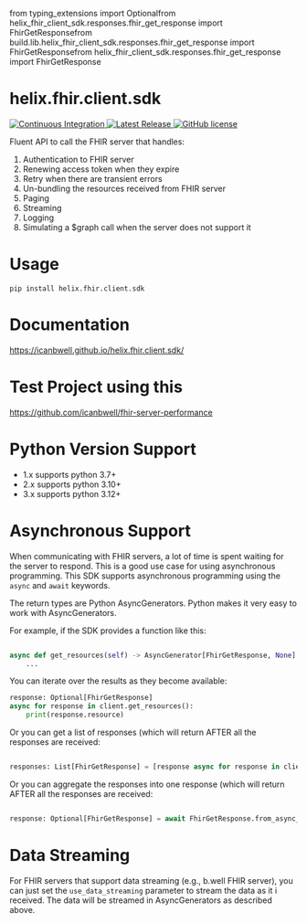 from typing_extensions import Optionalfrom helix_fhir_client_sdk.responses.fhir_get_response import FhirGetResponsefrom build.lib.helix_fhir_client_sdk.responses.fhir_get_response import FhirGetResponsefrom helix_fhir_client_sdk.responses.fhir_get_response import FhirGetResponse

# helix.fhir.client.sdk

<p align="left">
  <a href="https://github.com/icanbwell/helix.fhir.client.sdk/actions">
    <img src="https://github.com/icanbwell/helix.fhir.client.sdk/workflows/Build%20and%20Test/badge.svg"
         alt="Continuous Integration">
  </a>
  <a href="https://github.com/icanbwell/helix.fhir.client.sdk/releases/latest">
    <img src="https://img.shields.io/github/v/release/icanbwell/helix.fhir.client.sdk?display_name=tag"
          alt="Latest Release">
  </a>
  <a href="https://github.com/icanbwell/helix.fhir.client.sdk/blob/main/LICENSE">
    <img src="https://img.shields.io/badge/license-Apache%202-blue"
         alt="GitHub license">
  </a>
</p>

Fluent API to call the FHIR server that handles:

1. Authentication to FHIR server
2. Renewing access token when they expire
3. Retry when there are transient errors
4. Un-bundling the resources received from FHIR server
5. Paging
6. Streaming
7. Logging
8. Simulating a $graph call when the server does not support it


# Usage
`pip install helix.fhir.client.sdk`

# Documentation
https://icanbwell.github.io/helix.fhir.client.sdk/

# Test Project using this
https://github.com/icanbwell/fhir-server-performance

# Python Version Support
* 1.x supports python 3.7+ 
* 2.x supports python 3.10+
* 3.x supports python 3.12+

# Asynchronous Support
When communicating with FHIR servers, a lot of time is spent waiting for the server to respond. 
This is a good use case for using asynchronous programming. 
This SDK supports asynchronous programming using the `async` and `await` keywords.

The return types are Python AsyncGenerators.  Python makes it very easy to work with AsyncGenerators.

For example, if the SDK provides a function like this:
```python

async def get_resources(self) -> AsyncGenerator[FhirGetResponse, None]:
    ...
```

You can iterate over the results as they become available:
```python
response: Optional[FhirGetResponse]
async for response in client.get_resources():
    print(response.resource)
```

Or you can get a list of responses (which will return AFTER all the responses are received:
```python

responses: List[FhirGetResponse] = [response async for response in client.get_resources()]
```

Or you can aggregate the responses into one response (which will return AFTER all the responses are received:
```python

response: Optional[FhirGetResponse] = await FhirGetResponse.from_async_generator(client.get_resources())
```

# Data Streaming
For FHIR servers that support data streaming (e.g., b.well FHIR server), you can just set the `use_data_streaming` parameter to stream the data as it i received.
The data will be streamed in AsyncGenerators as described above.
